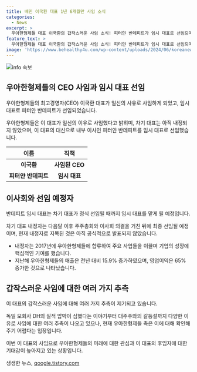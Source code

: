 ```yaml
---
title: 배민 이국환 대표 1년 6개월만 사임 소식
categories:
  - News
excerpt: >
  우아한형제들 대표 이국환의 갑작스러운 사임 소식! 피터얀 반데피트가 임시 대표로 선임되며 차기 대표 내정자는 다음달 주주총회와 이사회를 거친 뒤 선임될 예정. 이 대표는 지난해에만 매출 3조4155억원, 영업이익 6998억원을 올리며 성과를 거뒀으나 갑작스런 사임으로 여러 추측이 나돌고 있다.6036억원의 배당금을 챙기며 경영 압박을 받고 있는 것으로 알려졌으며, 회사는 사임 이유에 대해 확인 어렵다는 입장.
feature_text: >
  우아한형제들 대표 이국환의 갑작스러운 사임 소식! 피터얀 반데피트가 임시 대표로 선임되며 차기 대표 내정자는 다음달 주주총회와 이사회를 거친 뒤 선임될 예정. 이 대표는 지난해에만 매출 3조4155억원, 영업이익 6998억원을 올리며 성과를 거뒀으나 갑작스런 사임으로 여러 추측이 나돌고 있다.6036억원의 배당금을 챙기며 경영 압박을 받고 있는 것으로 알려졌으며, 회사는 사임 이유에 대해 확인 어렵다는 입장.
image: 'https://www.behealthy4u.com/wp-content/uploads/2024/06/koreanews.jpg'
---
```


<p><img src="https://www.behealthy4u.com/wp-content/uploads/2024/06/koreanews.jpg" alt="info 속보" /></p>

<h2 data-ke-size="size26">우아한형제들의 CEO 사임과 임시 대표 선임</h2>

<p>우아한형제들의 최고경영자(CEO) 이국환 대표가 일신의 사유로 사임하게 되었고, 임시 대표로 피터얀 반데피트가 선임되었습니다.</p>

<p data-ke-size="size16">우아한형제들은 이 대표가 일신의 이유로 사임했다고 밝히며, 차기 대표는 아직 내정되지 않았으며, 이 대표의 대신으로 내부 이사인 피터얀 반데피트를 임시 대표로 선임했습니다.</p>

<table>
    <thead>
        <tr>
            <th style="text-align: center;">이름</th>
            <th style="text-align: center;">직책</th>
        </tr>
    </thead>
    <tbody>
        <tr>
            <td style="text-align: center;"><b>이국환</b></td>
            <td style="text-align: center;"><b>사임된 CEO</b></td>
        </tr>
        <tr>
            <td style="text-align: center;"><b>피터얀 반데피트</b></td>
            <td style="text-align: center;"><b>임시 대표</b></td>
        </tr>
    </tbody>
</table>

<h2 data-ke-size="size26">이사회와 선임 예정자</h2>

<p>반데피트 임시 대표는 차기 대표가 정식 선임될 때까지 임시 대표를 맡게 될 예정입니다.</p>

<p data-ke-size="size16">차기 대표 내정자는 다음달 이후 주주총회와 이사회 의결을 거친 뒤에 최종 선임될 예정이며, 현재 내정자로 지목된 것은 아직 공식적으로 발표되지 않았습니다.</p>

<ul>
    <li>내정자는 2017년에 우아한형제들에 합류하여 주요 사업들을 이끌며 기업의 성장에 핵심적인 기여를 했습니다.</li>
    <li>지난해 우아한형제들의 매출은 전년 대비 15.9% 증가하였으며, 영업이익은 65% 증가한 것으로 나타났습니다.</li>
</ul>

<h2 data-ke-size="size26">갑작스러운 사임에 대한 여러 가지 추측</h2>

<p>이 대표의 갑작스러운 사임에 대해 여러 가지 추측이 제기되고 있습니다.</p>

<p data-ke-size="size16">독일 모회사 DH의 실적 압박이 심했다는 이야기부터 대주주와의 갈등설까지 다양한 이유로 사임에 대한 여러 추측이 나오고 있으나, 현재 우아한형제들 측은 이에 대해 확인해주기 어렵다는 입장입니다.</p>

<p>이번 이 대표의 사임으로 우아한형제들의 미래에 대한 관심과 이 대표의 후임자에 대한 기대감이 높아지고 있는 상황입니다.</p>
생생한 뉴스, <a href="https://qoogle.tistory.com" rel="dofollow">qoogle.tistory.com</a>


